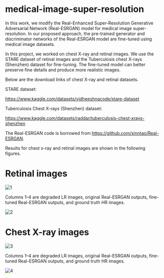 # medical-image-super-resolution
 
In this work, we modify the Real-Enhanced Super-Resolution Generative Adversarial Network (Real-ESRGAN) model for medical image super-resolution.
In our proposed approach, the pre-trained generator and discriminator networks of the Real-ESRGAN model are fine-tuned using medical image datasets. 

In this project, we worked on chest X-ray and retinal images. We use the STARE dataset of retinal images and the Tuberculosis chest X-rays (Shenzhen) dataset for fine-tuning. The fine-tuned model can better preserve fine details and produce more realistic images. 

Below are the download links of chest X-ray and retinal datasets.

STARE dataset:

https://www.kaggle.com/datasets/vidheeshnacode/stare-dataset

Tuberculosis Chest X-rays (Shenzhen) dataset: 

https://www.kaggle.com/datasets/raddar/tuberculosis-chest-xrays-shenzhen

The Real-ESRGAN code is borrowed from https://github.com/xinntao/Real-ESRGAN.

Results for chest x-ray and retinal images are shown in the following figures.

# Retinal images 

![1](https://github.com/alireza-aghelan/medical-image-super-resolution/assets/47056654/859537c8-2f8e-44b0-bec4-e5452299a66e)

Columns 1–4 are degraded LR images, original Real-ESRGAN outputs, fine-tuned Real-ESRGAN outputs, and ground truth HR images. 

![2](https://github.com/alireza-aghelan/medical-image-super-resolution/assets/47056654/0ff3d613-5b36-4ec4-984f-ce7050143688)

# Chest X-ray images 

![3](https://github.com/alireza-aghelan/medical-image-super-resolution/assets/47056654/168e1c37-6694-4e7d-93e9-a2778fb66f1f)

Columns 1–4 are degraded LR images, original Real-ESRGAN outputs, fine-tuned Real-ESRGAN outputs, and ground truth HR images. 

![4](https://github.com/alireza-aghelan/medical-image-super-resolution/assets/47056654/a76529ef-bd65-4fbc-ab19-c03d6e8b0b27)

